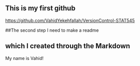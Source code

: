 ## This is my first github
https://github.com/VahidYekehfallah/VersionControl-STAT545

##The second step I need to make a readme
## which I created through the Markdown

My name is Vahid!

